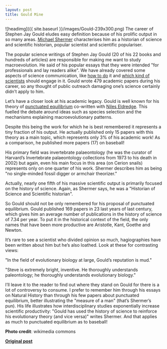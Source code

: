 ```yaml
---
layout: post
title: Gould Mine
---
```


![headimg]({{ site.baseurl }}/images/Gould-239x300.png)
The career of Stephen Jay Gould eludes easy definition because of his prolific output in so many areas. [Michael Shermer](http://en.wikipedia.org/wiki/Michael_Shermer) characterises him as a historian of science and scientific historian, popular scientist and scientific populariser.

The popular science writings of Stephen Jay Gould (20 of his 22 books and hundreds of articles) are responsible for making me want to study macroevolution. He said of his popular essays that they were intended "for professionals and lay readers alike". We have already covered some aspects of science communication, like [how to do](http://www.ecoevoblog.com/2014/02/10/the-heat-and-light-of-science-communication/) it and [which kind of scientists](http://www.ecoevoblog.com/2014/02/16/3d-dinosaurs-are-bringing-down-the-ivory-tower/) should engage in it. Gould wrote 479 academic papers during his career, so any thought of public outreach damaging one’s science certainly didn’t apply to him.

Let’s have a closer look at his academic legacy. Gould is well known for his theory of [punctuated equilibrium](http://en.wikipedia.org/wiki/Punctuated_equilibrium) co-written with [Niles Eldredge](http://www.nileseldredge.com/). This fuelled the debate around ideas such as species selection and the mechanisms explaining macroevolutionary patterns.

Despite this being the work for which he is best remembered it represents a tiny fraction of his output. He actually published only 15 papers with this theory as a main topic, which represents only 3% of his academic work! As a comparison, he published more papers (17) on baseball!

His primary field was invertebrate palaeontology (he was the curator of Harvard’s Invertebrate palaeontology collections from 1973 to his death in 2002) but again, even his main focus in this area (on Cerion snails) represents only on one quarter of his work. Shermer describes him as being "no single-minded fossil digger or armchair theorizer."

Actually, nearly one fifth of his massive scientific output is primarily focused on the history of science. Again, as Shermer says, he was a "Historian of Science and Scientific historian".

So Gould should not be only remembered for his proposal of punctuated equilibrium. Gould published 169 papers in 23 last years of last century, which gives him an average number of publications in the history of science of 7.34 per year. To put it in the historical context of the field, the only names that have been more productive are Aristotle, Kant, Goethe and Newton.

It’s rare to see a scientist who divided opinion so much, hagiographies have been written about him but he’s also loathed. Look at these for contrasting views:

"In the field of evolutionary biology at large, Gould’s reputation is mud."

"Steve is extremely bright, inventive. He thoroughly understands paleontology; he thoroughly understands evolutionary biology."

I’ll leave it to the reader to find out where they stand on Gould for there is a lot of controversy to consume. I prefer to remember him through his essays on Natural History than through his few papers about punctuated equilibrium, better illustrating the "measure of a man" (that’s Shermer’s pun). His life illustrates how interdisciplinary studies exponentially increase scientific productivity: "Gould has used the history of science to reinforce his evolutionary theory (and vice versa)" writes Shermer. And that applies as much to punctuated equilibrium as to baseball!

**Photo credit**: wikimedia commons

**[Original post](http://www.ecoevoblog.com/2014/02/28/gould-mine/)**
